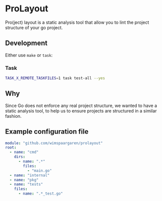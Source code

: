 # ProLayout

Pro(ject) layout is a static analysis tool that allow you to lint the project
structure of your go project.

## Development

Either use `make` or `task`:

### Task

```zsh
TASK_X_REMOTE_TASKFILES=1 task test-all --yes
```

## Why

Since Go does not enforce any real project structure, we wanted to have a
static analysis tool, to help us to ensure projects are structured in a similar
fashion.

## Example configuration file

```YAML
module: "github.com/wimspaargaren/prolayout"
root:
  - name: "cmd"
    dirs:
      - name: ".*"
        files:
          - "main.go"
  - name: "internal"
  - name: "pkg"
  - name: "tests"
    files:
      - name: ".*_test.go"
```
